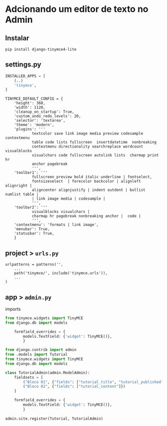 # Adcionando um editor de texto no Admin

## Instalar 
```pip install django-tinymce4-lite```

## settings.py 
```python
INSTALLED_APPS = [
    (..)
    'tinymce',
]
```


```
TINYMCE_DEFAULT_CONFIG = {
    'height': 360,
    'width': 1120,
    'cleanup_on_startup': True,
    'custom_undo_redo_levels': 20,
    'selector': 'textarea',
    'theme': 'modern',
    'plugins': '''
            textcolor save link image media preview codesample contextmenu
            table code lists fullscreen  insertdatetime  nonbreaking
            contextmenu directionality searchreplace wordcount visualblocks
            visualchars code fullscreen autolink lists  charmap print  hr
            anchor pagebreak
            ''',
    'toolbar1': '''
            fullscreen preview bold italic underline | fontselect,
            fontsizeselect  | forecolor backcolor | alignleft alignright |
            aligncenter alignjustify | indent outdent | bullist numlist table |
            | link image media | codesample |
            ''',
    'toolbar2': '''
            visualblocks visualchars |
            charmap hr pagebreak nonbreaking anchor |  code |
            ''',
    'contextmenu': 'formats | link image',
    'menubar': True,
    'statusbar': True,
    }
```

## project > ```urls.py```
```
urlpatterns = patterns('',
    ...
    path('tinymce/', include('tinymce.urls')),
    ...
)
```
## app > ```admin.py```

imports
```python
from tinymce.widgets import TinyMCE
from django.db import models
```

```python
    formfield_overrides = {
        models.TextField: {'widget': TinyMCE()},
        }
```


```python
from django.contrib import admin
from .models import Tutorial
from tinymce.widgets import TinyMCE
from django.db import models

class TutorialAdmin(admin.ModelAdmin):
    fieldsets = [
        ("Bloco 01", {"fields": ["tutorial_title", "tutorial_published"]}),
        ("Bloco 02", {"fields": ["tutorial_content"]})
    ]

    formfield_overrides = {
        models.TextField: {'widget': TinyMCE()},
        }
    
admin.site.register(Tutorial, TutorialAdmin)
```
